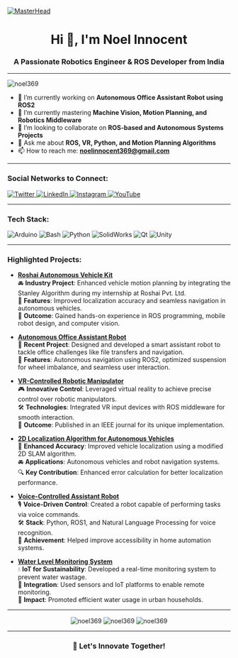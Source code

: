[![MasterHead](https://media.licdn.com/dms/image/v2/D5616AQHIcbipKT3zOg/profile-displaybackgroundimage-shrink_350_1400/profile-displaybackgroundimage-shrink_350_1400/0/1723672343398?e=1740009600&v=beta&t=nKu8H2S8p0W5CdEE_7DnpRuX7EIWb4ws4PZq9hPMDqE)]()

<h1 align="center">Hi 👋, I'm Noel Innocent</h1>
<h3 align="center">A Passionate Robotics Engineer & ROS Developer from India</h3>

---
<p align="left">
  <img src="https://komarev.com/ghpvc/?username=noel369&label=Profile%20views&color=0e75b6&style=flat" alt="noel369" />
</p>

- 🔭 I’m currently working on **Autonomous Office Assistant Robot using ROS2**
- 🌱 I’m currently mastering **Machine Vision, Motion Planning, and Robotics Middleware**
- 👯 I’m looking to collaborate on **ROS-based and Autonomous Systems Projects**
- 💬 Ask me about **ROS, VR, Python, and Motion Planning Algorithms**
- 📫 How to reach me: **noelinnocent369@gmail.com**

---

<h3 align="left">Social Networks to Connect:</h3>
<p align="left">
  <a href="https://twitter.com/noel_innocent_" target="_blank">
    <img src="https://img.shields.io/badge/Twitter-%231DA1F2.svg?style=for-the-badge&logo=twitter&logoColor=white" alt="Twitter" />
  </a>
  <a href="https://www.linkedin.com/in/noel-innocent-leon369/" target="_blank">
    <img src="https://img.shields.io/badge/LinkedIn-%230077B5.svg?style=for-the-badge&logo=linkedin&logoColor=white" alt="LinkedIn" />
  </a>
  <a href="https://instagram.com/_n_o_e_l_i_n_n_o_c_e_n_t_" target="_blank">
    <img src="https://img.shields.io/badge/Instagram-%23E4405F.svg?style=for-the-badge&logo=instagram&logoColor=white" alt="Instagram" />
  </a>
  <a href="https://www.youtube.com/c/noelinnocent" target="_blank">
    <img src="https://img.shields.io/badge/YouTube-%23FF0000.svg?style=for-the-badge&logo=youtube&logoColor=white" alt="YouTube" />
  </a>
</p>


---

<h3 align="left">Tech Stack:</h3>
<p align="left">
  <img src="https://img.shields.io/badge/Arduino-00979D?style=for-the-badge&logo=arduino&logoColor=white" alt="Arduino" />
  <img src="https://img.shields.io/badge/Bash-%23121011.svg?style=for-the-badge&logo=gnu-bash&logoColor=white" alt="Bash" />
  <img src="https://img.shields.io/badge/Python-3776AB?style=for-the-badge&logo=python&logoColor=white" alt="Python" />
  <img src="https://img.shields.io/badge/SolidWorks-00568C?style=for-the-badge&logo=solidworks&logoColor=white" alt="SolidWorks" />
  <img src="https://img.shields.io/badge/Qt-%23ffffff.svg?style=for-the-badge&logo=qt&logoColor=green" alt="Qt" />
  <img src="https://img.shields.io/badge/Unity-%23000000.svg?style=for-the-badge&logo=unity&logoColor=white" alt="Unity" />
</p>

---
<h3 align="left">Highlighted Projects:</h3>

- **[Roshai Autonomous Vehicle Kit](https://github.com/yourrepo)**  
  🚘 **Industry Project**: Enhanced vehicle motion planning by integrating the Stanley Algorithm during my internship at Roshai Pvt. Ltd.  
  🔧 **Features**: Improved localization accuracy and seamless navigation in autonomous vehicles.  
  🌟 **Outcome**: Gained hands-on experience in ROS programming, mobile robot design, and computer vision.

- **[Autonomous Office Assistant Robot](https://github.com/yourrepo)**  
  🚀 **Recent Project**: Designed and developed a smart assistant robot to tackle office challenges like file transfers and navigation.  
  🌟 **Features**: Autonomous navigation using ROS2, optimized suspension for wheel imbalance, and seamless user interaction.  

- **[VR-Controlled Robotic Manipulator](https://github.com/yourrepo)**  
  🎮 **Innovative Control**: Leveraged virtual reality to achieve precise control over robotic manipulators.  
  🛠️ **Technologies**: Integrated VR input devices with ROS middleware for smooth interaction.  
  📜 **Outcome**: Published in an IEEE journal for its unique implementation.

- **[2D Localization Algorithm for Autonomous Vehicles](https://github.com/yourrepo)**  
  🧭 **Enhanced Accuracy**: Improved vehicle localization using a modified 2D SLAM algorithm.  
  🚘 **Applications**: Autonomous vehicles and robot navigation systems.  
  🔍 **Key Contribution**: Enhanced error calculation for better localization performance.  

- **[Voice-Controlled Assistant Robot](https://github.com/yourrepo)**  
  🎙️ **Voice-Driven Control**: Created a robot capable of performing tasks via voice commands.  
  🛠️ **Stack**: Python, ROS1, and Natural Language Processing for voice recognition.  
  🌟 **Achievement**: Helped improve accessibility in home automation systems.

- **[Water Level Monitoring System](https://github.com/yourrepo)**  
  💧 **IoT for Sustainability**: Developed a real-time monitoring system to prevent water wastage.  
  📡 **Integration**: Used sensors and IoT platforms to enable remote monitoring.  
  🌱 **Impact**: Promoted efficient water usage in urban households.
  
---

<p align="center">
  <img align="center" src="https://github-readme-stats.vercel.app/api?username=noel369&show_icons=true&locale=en&theme=radical" alt="noel369" />
  <img align="center" src="https://github-readme-streak-stats.herokuapp.com/?user=noel369&theme=radical" alt="noel369" />
  <img align="center" src="https://github-readme-stats.vercel.app/api/top-langs/?username=noel369&layout=compact&theme=radical" alt="noel369" />
</p>


---

<h3 align="center">🚀 Let's Innovate Together!</h3>
